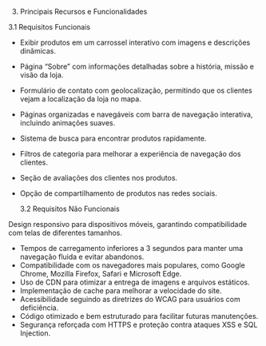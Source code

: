 3. Principais Recursos e           Funcionalidades

  3.1   Requisitos Funcionais

- Exibir produtos em um carrossel interativo com imagens e descrições dinâmicas.  
- Página “Sobre” com informações detalhadas sobre a história, missão e visão da loja.  
- Formulário de contato com geolocalização, permitindo que os clientes vejam a localização da loja no mapa.  
- Páginas organizadas e navegáveis com barra de navegação interativa, incluindo animações suaves.  
- Sistema de busca para encontrar produtos rapidamente.  
- Filtros de categoria para melhorar a experiência de navegação dos clientes.  
- Seção de avaliações dos clientes nos produtos.  
- Opção de compartilhamento de produtos nas redes sociais.  

  3.2   Requisitos Não Funcionais

Design responsivo para dispositivos móveis, garantindo compatibilidade com telas de diferentes tamanhos.  
- Tempos de carregamento inferiores a 3 segundos para manter uma navegação fluida e evitar abandonos.  
- Compatibilidade com os navegadores mais populares, como Google Chrome, Mozilla Firefox, Safari e Microsoft Edge.  
- Uso de CDN para otimizar a entrega de imagens e arquivos estáticos.  
- Implementação de cache para melhorar a velocidade do site.  
- Acessibilidade seguindo as diretrizes do WCAG para usuários com deficiência.  
- Código otimizado e bem estruturado para facilitar futuras manutenções.  
- Segurança reforçada com HTTPS e proteção contra ataques XSS e SQL Injection.  
